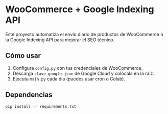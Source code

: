 # WooCommerce + Google Indexing API

Este proyecto automatiza el envío diario de productos de WooCommerce a la Google Indexing API para mejorar el SEO técnico.

## Cómo usar

1. Configura `config.py` con tus credenciales de WooCommerce.
2. Descarga `clave_google.json` de Google Cloud y colócala en la raíz.
3. Ejecuta `main.py` cada día (puedes usar cron o Colab).

## Dependencias

```bash
pip install -r requirements.txt
```